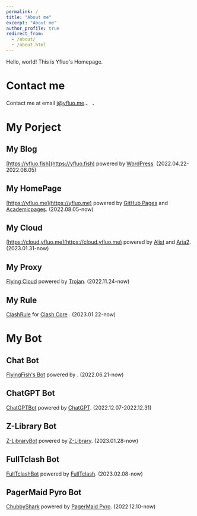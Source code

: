 ```yaml
---
permalink: /
title: "About me"
excerpt: "About me"
author_profile: true
redirect_from: 
  - /about/
  - /about.html
---
```


Hello, world! This is Yfluo's Homepage.

# Contact me

Contact me at email i@yfluo.me.、
、
# My Porject

## My Blog

[https://yfluo.fish](https://yfluo.fish) powered by [WordPress](https://wordpress.org). (2022.04.22-2022.08.05)

## My HomePage

[https://yfluo.me](https://yfluo.me) powered by [GitHub Pages](https://pages.github.com) and [Academicpages](https://github.com/academicpages/academicpages.github.io). (2022.08.05-now)

## My Cloud

[https://cloud.yfluo.me](https://cloud.yfluo.me) powered by [Alist](https://github.com/alist-org/alist) and [Aria2](https://github.com/aria2/aria2). (2023.01.31-now)

## My Proxy

[Flying Cloud](https://sub.yfluo.tk) powered by [Trojan](https://github.com/trojan-gfw/trojan). (2022.11.24-now)

## My Rule

[ClashRule](https://github.com/yfluo914/ClashRule) for [Clash Core](https://github.com/Dreamacro/clash) . (2023.01.22-now)


# My Bot

## Chat Bot

[FlyingFish's Bot](https://t.me/yfluo_bot) powered by [](https://t.me/LivegramBot). (2022.06.21-now)

## ChatGPT Bot

[ChatGPTBot](https://t.me/yfluo_chat_bot) powered by [ChatGPT](https://chat.openai.com/chat). (2022.12.07-2022.12.31)

## Z-Library Bot

[Z-LibraryBot](https://t.me/yfluo_zlib_bot) powered by [Z-Library](https://singlelogin.me). (2023.01.28-now)

## FullTclash Bot

[FullTclashBot](https://t.me/yfluo_clash_bot) powered by [FullTclash](https://github.com/AirportR/FullTclash). (2023.02.08-now)

## PagerMaid Pyro Bot

[ChubbyShark](https://t.me/chubbysharkbot) powered by [PagerMaid Pyro](https://github.com/TeamPGM/PagerMaid-Pyro). (2022.12.10-now)

